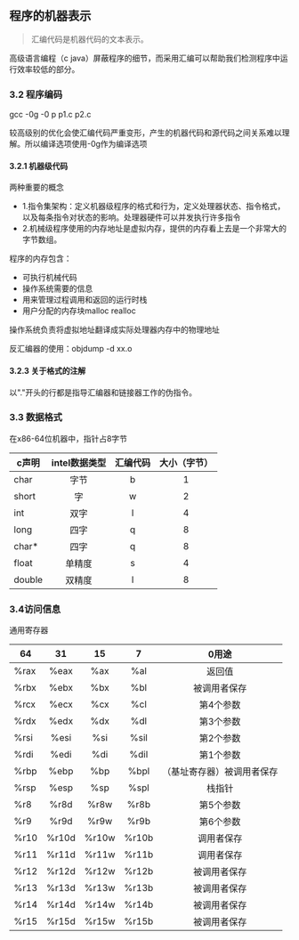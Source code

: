 ## 程序的机器表示
> 汇编代码是机器代码的文本表示。  

高级语言编程（c java）屏蔽程序的细节，而采用汇编可以帮助我们检测程序中运行效率较低的部分。

### 3.2 程序编码
gcc -0g -0 p p1.c p2.c  

较高级别的优化会使汇编代码严重变形，产生的机器代码和源代码之间关系难以理解。所以编译选项使用-0g作为编译选项

#### 3.2.1 机器级代码
两种重要的概念
- 1.指令集架构：定义机器级程序的格式和行为，定义处理器状态、指令格式，以及每条指令对状态的影响。处理器硬件可以并发执行许多指令
- 2.机械级程序使用的内存地址是虚拟内存，提供的内存看上去是一个非常大的字节数组。


程序的内存包含：
- 可执行机械代码
- 操作系统需要的信息
- 用来管理过程调用和返回的运行时栈
- 用户分配的内存块malloc realloc 

操作系统负责将虚拟地址翻译成实际处理器内存中的物理地址

反汇编器的使用：objdump -d xx.o

#### 3.2.3 关于格式的注解
以"."开头的行都是指导汇编器和链接器工作的伪指令。
### 3.3 数据格式
在x86-64位机器中，指针占8字节

| c声明  | intel数据类型 | 汇编代码 | 大小（字节） |
| ------ | :-----------: | :------: | :----------: |
| char   |     字节      |    b     |      1       |
| short  |      字       |    w     |      2       |
| int    |     双字      |    l     |      4       |
| long   |     四字      |    q     |      8       |
| char*  |     四字      |    q     |      8       |
| float  |    单精度     |    s     |      4       |
| double |    双精度     |    l     |      8       |

### 3.4访问信息

通用寄存器

|64 | 31  |  15  |  7  |  0用途  |
|------|:-----------:|:-----------:|:-----------:|:-----------:|
|	%rax	|%eax|%ax|%al|返回值|
|%rbx|%ebx|%bx|%bl|被调用者保存|
|%rcx|%ecx|%cx|%cl|第4个参数|
|%rdx|%edx|%dx|%dl|第3个参数|
|%rsi|%esi|%si|%sil|第2个参数|
|%rdi|%edi|%di|%dil|第1个参数|
|%rbp|%ebp|%bp|%bpl|（基址寄存器）被调用者保存|
|%rsp|%esp|%sp|%spl|栈指针|
|%r8|%r8d|%r8w|%r8b|第5个参数|
|%r9|%r9d|%r9w|%r9b|第6个参数|
|%r10|%r10d|%r10w|%r10b|调用者保存|
|%r11|%r11d|%r11w|%r11b|调用者保存|
|%r12|%r12d|%r12w|%r12b|被调用者保存|
|%r13|%r13d|%r13w|%r13b|被调用者保存|
|%r14|%r14d|%r14w|%r14b|被调用者保存|
|%r15|%r15d|%r15w|%r15b|被调用者保存|

